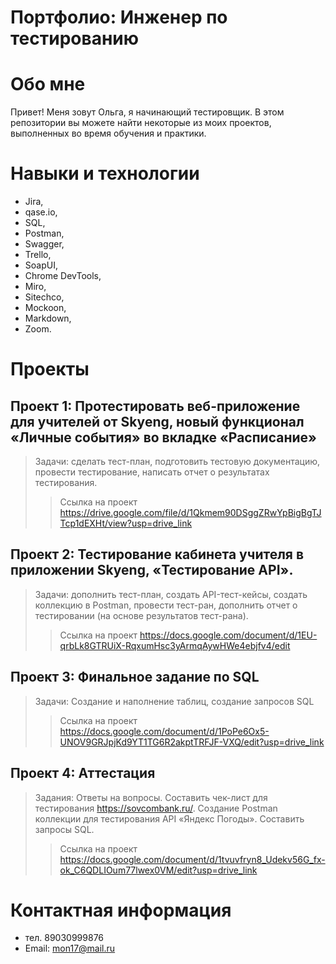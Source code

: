 # Портфолио: Инженер по тестированию
# Обо мне
Привет! Меня зовут Ольга, я начинающий тестировщик.
В этом репозитории вы можете найти некоторые из моих проектов, выполненных во время обучения и практики.

# Навыки и технологии
+ Jira,
+ qase.io,
+ SQL,
+ Postman,
+ Swagger,
+ Trello,
+ SoapUI,
+ Chrome DevTools,
+ Miro,
+ Sitechco,
+ Mockoon,
+ Markdown,
+ Zoom.

# Проекты
## Проект 1: Протестировать веб-приложение для учителей от Skyeng, новый функционал «Личные события» во вкладке «Расписание»

> Задачи: сделать тест-план, подготовить тестовую документацию, провести тестирование, написать отчет о результатах тестирования.
>> Ссылка на проект https://drive.google.com/file/d/1Qkmem90DSggZRwYpBigBgTJTcp1dEXHt/view?usp=drive_link

## Проект 2: Тестирование кабинета учителя в приложении Skyeng, «Тестирование API».
> Задачи: дополнить тест-план, создать API-тест-кейсы, создать коллекцию в Postman, провести тест-ран, дополнить отчет о тестировании (на основе результатов тест-рана).
>> Ссылка на проект https://docs.google.com/document/d/1EU-qrbLk8GTRUiX-RqxumHsc3yArmqAywHWe4ebjfv4/edit
## Проект 3: Финальное задание по SQL 
> Задачи: Создание и наполнение таблиц, создание запросов SQL
>> Ссылка на проект https://docs.google.com/document/d/1PoPe6Ox5-UNOV9GRJpjKd9YT1TG6R2akptTRFJF-VXQ/edit?usp=drive_link

## Проект 4: Аттестация
> Задания: Ответы на вопросы. Составить чек-лист для тестирования https://sovcombank.ru/. Создание Postman коллекции для тестирования API «Яндекс Погоды». Составить запросы SQL.
>> Ссылка на проект https://docs.google.com/document/d/1tvuvfryn8_Udekv56G_fx-ok_C6QDLIOum77lwex0VM/edit?usp=drive_link

# Контактная информация
+ тел. 89030999876
+ Email: mon17@mail.ru

